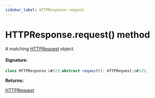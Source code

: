 ```yaml
---
sidebar_label: HTTPResponse.request
---
```


# HTTPResponse.request() method

A matching [HTTPRequest](./puppeteer.httprequest.md) object.

#### Signature:

```typescript
class HTTPResponse &#123;abstract request(): HTTPRequest;&#125;
```

**Returns:**

[HTTPRequest](./puppeteer.httprequest.md)
